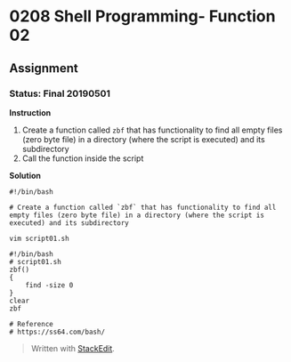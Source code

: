 # 0208 Shell Programming- Function 02
## Assignment
### Status: Final 20190501

**Instruction**

 1. Create a function called `zbf` that has functionality to find all empty files (zero byte file) in a directory (where the script is executed) and its subdirectory
 2. Call the function inside the script

**Solution**
```Shell
#!/bin/bash

# Create a function called `zbf` that has functionality to find all empty files (zero byte file) in a directory (where the script is executed) and its subdirectory

vim script01.sh

#!/bin/bash
# script01.sh
zbf()
{
	find -size 0
}
clear
zbf

# Reference
# https://ss64.com/bash/
```
> Written with [StackEdit](https://stackedit.io/).
